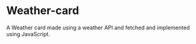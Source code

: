 # Weather-card
A Weather card made using a weather API and fetched and implemented using JavaScript.
